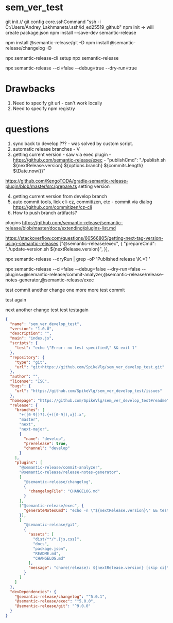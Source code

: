 # sem_ver_test

git init
// git config core.sshCommand "ssh -i C:/Users/Andrey_Lakhmanets/.ssh/id_ed25519_github"
npm init -> will create package.json
npm install --save-dev semantic-release


npm install @semantic-release/git -D
npm install @semantic-release/changelog -D


npx semantic-release-cli setup
npx semantic-release

npx semantic-release --ci=false --debug=true --dry-run=true


# Drawbacks
1. Need to specify git url - can't work locally
2. Need to specify npm registry

# questions
1. sync back to develop ??? - was solved by custom script.
2. automatic release branches - V
3. getting current version - saw via exec plugin - https://github.com/semantic-release/exec - "publishCmd": "./publish.sh ${nextRelease.version} ${options.branch} ${commits.length} ${Date.now()}"

https://github.com/KengoTODA/gradle-semantic-release-plugin/blob/master/src/prepare.ts
setting version

4. getting current version from develop branch
5. auto commit tools, lick cli-cz, commitizen, etc - commit via dialog https://github.com/commitizen/cz-cli
6. How to push branch artifacts?

plugins
https://github.com/semantic-release/semantic-release/blob/master/docs/extending/plugins-list.md


https://stackoverflow.com/questions/60566805/getting-next-tag-version-using-semantic-releases
 ["@semantic-release/exec", {
  "prepareCmd": "./update-version.sh ${nextRelease.version}",
}],

npx semantic-release --dryRun | grep -oP 'Published release \K.*? '


npx semantic-release --ci=false --debug=false --dry-run=false --plugins=@semantic-release/commit-analyzer,@semantic-release/release-notes-generator,@semantic-release/exec


test commit
another change
one more
more
test commit

test again

next 
another change
test
test
testagain













```json
{
  "name": "sem_ver_develop_test",
  "version": "1.0.0",
  "description": "",
  "main": "index.js",
  "scripts": {
    "test": "echo \"Error: no test specified\" && exit 1"
  },
  "repository": {
    "type": "git",
    "url": "git+https://github.com/SpikeVlg/sem_ver_develop_test.git"
  },
  "author": "",
  "license": "ISC",
  "bugs": {
    "url": "https://github.com/SpikeVlg/sem_ver_develop_test/issues"
  },
  "homepage": "https://github.com/SpikeVlg/sem_ver_develop_test#readme",
  "release": {
    "branches": [
      "+([0-9])?(.{+([0-9]),x}).x",
      "master",
      "next",
      "next-major",
      {
        "name": "develop",
        "prerelease": true,
        "channel": "develop"
      }
    ],
    "plugins": [
      "@semantic-release/commit-analyzer",
      "@semantic-release/release-notes-generator",
      [
        "@semantic-release/changelog",
        {
          "changelogFile": "CHANGELOG.md"
        }
      ],
      ["@semantic-release/exec", {
        "generateNotesCmd": "echo -n \"${nextRelease.version}\" && test.bat ${nextRelease.version} ${options.branch} ${commits.length} ${Date.now()}"
      }],
      [
        "@semantic-release/git",
        {
          "assets": [
            "dist/**/*.{js,css}",
            "docs",
            "package.json",
            "README.md",
            "CHANGELOG.md"
          ],
          "message": "chore(release): ${nextRelease.version} [skip ci]\n\n${nextRelease.notes}"
        }
      ]
    ]
  },
  "devDependencies": {
    "@semantic-release/changelog": "^5.0.1",
    "@semantic-release/exec": "^5.0.0",
    "@semantic-release/git": "^9.0.0"
  }
}

```